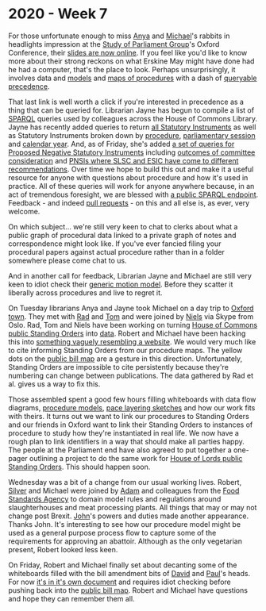 # 2020 - Week 7

For those unfortunate enough to miss [Anya](https://twitter.com/bitten_) and [Michael](https://twitter.com/fantasticlife)'s rabbits in headlights impression at the [Study of Parliament Group](http://www.studyofparliament.org.uk/)'s Oxford Conference, their [slides are now online](https://twitter.com/bitten_/status/1227685068874899456). If you feel like you'd like to know more about their strong reckons on what Erskine May might have done had he had a computer, that's the place to look. Perhaps unsurprisingly, it involves data and [models](https://ukparliament.github.io/ontologies/) and [maps of procedures](https://ukparliament.github.io/ontologies/procedure/procedure-ontology.html#flowcharts) with a dash of [queryable precedence](https://ukparliament.github.io/ontologies/procedure/meta/queries/). 

That last link is well worth a click if you're interested in precedence as a thing that can be queried for. Librarian Jayne has begun to compile a list of [SPARQL](https://en.wikipedia.org/wiki/SPARQL) queries used by colleagues across the House of Commons Library. Jayne has recently added queries to return [all Statutory Instruments](https://api.parliament.uk/sparql#query=PREFIX+rdfs%3A+%3Chttp%3A%2F%2Fwww.w3.org%2F2000%2F01%2Frdf-schema%23%3E%0APREFIX+%3A+%3Chttps%3A%2F%2Fid.parliament.uk%2Fschema%2F%3E%0Aselect+%3Fproc+%3FSI+%3FSIname+%3FStatutoryInstrumentYear+%3FlayingBodyName+%3FMadedate+%3FComesintoforceDate+%3FComesintoforceNote+%3FLink+%3FworkPackage++%3FprocStepName+%3FitemDate+where+%7B%0A+%3FSI+a+%3AStatutoryInstrumentPaper+.++%0A+++++%3FSI+rdfs%3Alabel+%3FSIname+%3B%0A++%3AstatutoryInstrumentPaperYear+%3FStatutoryInstrumentYear+.%0A++%3FSI+%3AworkPackagedThingHasWorkPackagedThingWebLink+%3FLink+.%0A+++OPTIONAL+%7B+%3FSI+%3AstatutoryInstrumentPaperMadeDate+%3FMadedate+.%7D%0A++OPTIONAL+%7B+%3FSI+%3AstatutoryInstrumentPaperComingIntoForceDate+%3FComesintoforceDate+.+%7D%0A++OPTIONAL+%7B+%3FSI+%3AstatutoryInstrumentPaperComingIntoForceNote+%3FComesintoforceNote.+%7D%0A+++%09%3FSI+%3AworkPackagedThingHasWorkPackage+%3FworkPackage+.%0A++%09%3FworkPackage+%3AworkPackageHasProcedure%2Frdfs%3Alabel+%3Fproc%0A+FILTER(%3Fproc+IN+(%22Draft+affirmative%22%2C+%22Draft+negative%22%2C+%22Made+affirmative%22%2C+%22Made+negative%22))%0A++%3FworkPackage+%3AworkPackageHasBusinessItem%2F%3AbusinessItemHasProcedureStep+%3FprocStep+%3B%0A+++++++++++%3AworkPackageHasBusinessItem+%3FbusItem+.%0A++++++%3FbusItem+%3AlayingHasLayingBody%2F%3Aname+%3FlayingBodyName+.%0A++%3FbusItem+%3AbusinessItemHasProcedureStep%2Frdfs%3Alabel+%3FitemDate2%3B%0A+++++++++++%3AbusinessItemDate+%3FitemDate+.%0A++%3FprocStep+rdfs%3Alabel+%3FprocStepName.%0A++++%0A++FILTER(%3FprocStepName+IN+(%22Laid+before+the+House+of+Commons%22))%0A++FILTER(%3FitemDate2+IN+(%22Laid+before+the+House+of+Commons%22))%0A%7D&contentTypeConstruct=text%2Fturtle&contentTypeSelect=application%2Fsparql-results%2Bjson&endpoint=https%3A%2F%2Fapi.parliament.uk%2Fsparql&requestMethod=POST&tabTitle=Query+2&headers=%7B%7D&outputFormat=table) as well as Statutory Instruments broken down by [procedure](https://api.parliament.uk/sparql#query=PREFIX+rdfs%3A+%3Chttp%3A%2F%2Fwww.w3.org%2F2000%2F01%2Frdf-schema%23%3E%0APREFIX+%3A+%3Chttps%3A%2F%2Fid.parliament.uk%2Fschema%2F%3E%0Aselect+%3Fproc+%3FSI+%3FSIname+%3FStatutoryInstrumentYear+%3FlayingBodyName+%3FMadedate+%3FComesintoforceDate+%3FComesintoforceNote+%3FLink+%3FworkPackage++%3FprocStepName+%3FitemDate+where+%7B%0A+%3FSI+a+%3AStatutoryInstrumentPaper+.++%0A+++++%3FSI+rdfs%3Alabel+%3FSIname+%3B%0A++%3AstatutoryInstrumentPaperYear+%3FStatutoryInstrumentYear+.%0A++%3FSI+%3AworkPackagedThingHasWorkPackagedThingWebLink+%3FLink+.%0A+++OPTIONAL+%7B+%3FSI+%3AstatutoryInstrumentPaperMadeDate+%3FMadedate+.%7D%0A++OPTIONAL+%7B+%3FSI+%3AstatutoryInstrumentPaperComingIntoForceDate+%3FComesintoforceDate+.+%7D%0A++OPTIONAL+%7B+%3FSI+%3AstatutoryInstrumentPaperComingIntoForceNote+%3FComesintoforceNote.+%7D%0A+++%09%3FSI+%3AworkPackagedThingHasWorkPackage+%3FworkPackage+.%0A++%09%3FworkPackage+%3AworkPackageHasProcedure%2Frdfs%3Alabel+%3Fproc%0A+FILTER(%3Fproc+IN+(%22Made+negative%22))%0A++%3FworkPackage+%3AworkPackageHasBusinessItem%2F%3AbusinessItemHasProcedureStep+%3FprocStep+%3B%0A+++++++++++%3AworkPackageHasBusinessItem+%3FbusItem+.%0A++++++%3FbusItem+%3AlayingHasLayingBody%2F%3Aname+%3FlayingBodyName+.%0A++%3FbusItem+%3AbusinessItemHasProcedureStep%2Frdfs%3Alabel+%3FitemDate2%3B%0A+++++++++++%3AbusinessItemDate+%3FitemDate+.%0A++%3FprocStep+rdfs%3Alabel+%3FprocStepName.%0A++++%0A++FILTER(%3FprocStepName+IN+(%22Laid+before+the+House+of+Commons%22))%0A++FILTER(%3FitemDate2+IN+(%22Laid+before+the+House+of+Commons%22))%0A%7D&contentTypeConstruct=text%2Fturtle&contentTypeSelect=application%2Fsparql-results%2Bjson&endpoint=https%3A%2F%2Fapi.parliament.uk%2Fsparql&requestMethod=POST&tabTitle=Query+2&headers=%7B%7D&outputFormat=table), [parliamentary session](https://api.parliament.uk/sparql#query=PREFIX+rdfs%3A+%3Chttp%3A%2F%2Fwww.w3.org%2F2000%2F01%2Frdf-schema%23%3E%0APREFIX+%3A+%3Chttps%3A%2F%2Fid.parliament.uk%2Fschema%2F%3E%0Aselect+%3Fproc+%3FSI+%3FSIname+%3FStatutoryInstrumentYear+%3FlayingBodyName+%3FMadedate+%3FComesintoforceDate+%3FComesintoforceNote+%3FLink+%3FworkPackage++%3FprocStepName+%3FitemDate+where+%7B%0A+%3FSI+a+%3AStatutoryInstrumentPaper+.++%0A+++++%3FSI+rdfs%3Alabel+%3FSIname+%3B%0A++%3AstatutoryInstrumentPaperYear+%3FStatutoryInstrumentYear+.%0A++%3FSI+%3AworkPackagedThingHasWorkPackagedThingWebLink+%3FLink+.%0A+++OPTIONAL+%7B+%3FSI+%3AstatutoryInstrumentPaperMadeDate+%3FMadedate+.%7D%0A++OPTIONAL+%7B+%3FSI+%3AstatutoryInstrumentPaperComingIntoForceDate+%3FComesintoforceDate+.+%7D%0A++OPTIONAL+%7B+%3FSI+%3AstatutoryInstrumentPaperComingIntoForceNote+%3FComesintoforceNote.+%7D%0A+++%09%3FSI+%3AworkPackagedThingHasWorkPackage+%3FworkPackage+.%0A++%09%3FworkPackage+%3AworkPackageHasProcedure%2Frdfs%3Alabel+%3Fproc%0A+FILTER(%3Fproc+IN+(%22Draft+affirmative%22%2C+%22Draft+negative%22%2C+%22Made+affirmative%22%2C+%22Made+negative%22))%0A++%3FworkPackage+%3AworkPackageHasBusinessItem%2F%3AbusinessItemHasProcedureStep+%3FprocStep+%3B%0A+++++++++++%3AworkPackageHasBusinessItem+%3FbusItem+.%0A++++++%3FbusItem+%3AlayingHasLayingBody%2F%3Aname+%3FlayingBodyName+.%0A++%3FbusItem+%3AbusinessItemHasProcedureStep%2Frdfs%3Alabel+%3FitemDate2%3B%0A+++++++++++%3AbusinessItemDate+%3FitemDate+.%0A++%3FprocStep+rdfs%3Alabel+%3FprocStepName.%0A++++%0A++FILTER(%3FprocStepName+IN+(%22Laid+before+the+House+of+Commons%22))%0A++FILTER(%3FitemDate2+IN+(%22Laid+before+the+House+of+Commons%22))%0A++FILTER+(+str(%3FitemDate)+%3E+'2019-12-13')%0A%7D&contentTypeConstruct=text%2Fturtle&contentTypeSelect=application%2Fsparql-results%2Bjson&endpoint=https%3A%2F%2Fapi.parliament.uk%2Fsparql&requestMethod=POST&tabTitle=Query+2&headers=%7B%7D&outputFormat=table) and [calendar year](https://api.parliament.uk/sparql#query=PREFIX+rdfs%3A+%3Chttp%3A%2F%2Fwww.w3.org%2F2000%2F01%2Frdf-schema%23%3E%0APREFIX+%3A+%3Chttps%3A%2F%2Fid.parliament.uk%2Fschema%2F%3E%0Aselect+%3Fproc+%3FSI+%3FSIname+%3FStatutoryInstrumentYear+%3FlayingBodyName+%3FMadedate+%3FComesintoforceDate+%3FComesintoforceNote+%3FLink+%3FworkPackage++%3FprocStepName+%3FitemDate+where+%7B%0A+%3FSI+a+%3AStatutoryInstrumentPaper+.++%0A+++++%3FSI+rdfs%3Alabel+%3FSIname+%3B%0A++%3AstatutoryInstrumentPaperYear+%3FStatutoryInstrumentYear+.%0A++%3FSI+%3AworkPackagedThingHasWorkPackagedThingWebLink+%3FLink+.%0A+++OPTIONAL+%7B+%3FSI+%3AstatutoryInstrumentPaperMadeDate+%3FMadedate+.%7D%0A++OPTIONAL+%7B+%3FSI+%3AstatutoryInstrumentPaperComingIntoForceDate+%3FComesintoforceDate+.+%7D%0A++OPTIONAL+%7B+%3FSI+%3AstatutoryInstrumentPaperComingIntoForceNote+%3FComesintoforceNote.+%7D%0A+++%09%3FSI+%3AworkPackagedThingHasWorkPackage+%3FworkPackage+.%0A++%09%3FworkPackage+%3AworkPackageHasProcedure%2Frdfs%3Alabel+%3Fproc%0A+FILTER(%3Fproc+IN+(%22Draft+affirmative%22%2C+%22Draft+negative%22%2C+%22Made+affirmative%22%2C+%22Made+negative%22))%0A++%3FworkPackage+%3AworkPackageHasBusinessItem%2F%3AbusinessItemHasProcedureStep+%3FprocStep+%3B%0A+++++++++++%3AworkPackageHasBusinessItem+%3FbusItem+.%0A++++++%3FbusItem+%3AlayingHasLayingBody%2F%3Aname+%3FlayingBodyName+.%0A++%3FbusItem+%3AbusinessItemHasProcedureStep%2Frdfs%3Alabel+%3FitemDate2%3B%0A+++++++++++%3AbusinessItemDate+%3FitemDate+.%0A++%3FprocStep+rdfs%3Alabel+%3FprocStepName.%0A++++%0A++FILTER(%3FprocStepName+IN+(%22Laid+before+the+House+of+Commons%22))%0A++FILTER(%3FitemDate2+IN+(%22Laid+before+the+House+of+Commons%22))%0A++FILTER+(+str(%3FitemDate)+%3E+'2020-01-01')%0A%7D&contentTypeConstruct=text%2Fturtle&contentTypeSelect=application%2Fsparql-results%2Bjson&endpoint=https%3A%2F%2Fapi.parliament.uk%2Fsparql&requestMethod=POST&tabTitle=Query+2&headers=%7B%7D&outputFormat=table). And, as of Friday, she's added [a set of queries for Proposed Negative Statutory Instruments](https://ukparliament.github.io/ontologies/procedure/meta/queries/proposed-negative-statutory-instruments/) including [outcomes of committee consideration](https://api.parliament.uk/sparql#query=PREFIX+rdf%3A+%3Chttp%3A%2F%2Fwww.w3.org%2F1999%2F02%2F22-rdf-syntax-ns%23%3E%0APREFIX+rdfs%3A+%3Chttp%3A%2F%2Fwww.w3.org%2F2000%2F01%2Frdf-schema%23%3E%0APREFIX+%3A+%3Chttps%3A%2F%2Fid.parliament.uk%2Fschema%2F%3E%0ASELECT+*++WHERE+%7B%0A%0A++%3FproposedInstrument+%3Aname+%3Fname.%0A++%3FproposedInstrument+%3AlaidThingHasLaying%2F%3AlayingHasLayingBody%2F%3Aname+%3FlayingBodyName.%0A++++%3FproposedInstrument+%3AlaidThingHasLaying%2F%3AlayingDate+%3FlaidDate.++%0A++%3FproposedInstrument+%3AworkPackagedThingHasWorkPackage+%3Fworkpackage.%0A+++%0A++%3Fworkpackage+%3AworkPackageHasBusinessItem+%3Fbusinessitem+.%0A++%3Fbusinessitem+%3AbusinessItemHasProcedureStep%2F%3Aname+%3FESIC%3B%0A+++++++++++++++++++++++++++++++++++++++++++++%3Adate+%3FbusinessitemDate%3B%0A+++++++++++++++++++++++++++++++++++++++++++++%3AbusinessItemHasBusinessItemWebLink+%3Flink.%0A++FILTER+(%3FESIC+IN+(%22The+European+Statutory+Instruments+Committee+(ESIC)+agreed+that+the+instrument+should+follow+the+negative+procedure%22%2C+%22The+European+Statutory+Instruments+Committee+(ESIC)+recommended+that+the+instrument+should+follow+the+affirmative+procedure%22))%0A%0A+%0A%7D+%0AGROUP+BY+%3FproposedInstrument+%3Fname+%3FlayingBodyName+%3FlaidDate+%3Fworkpackage+%3Fbusinessitem+%3FESIC+%3FbusinessitemDate+%3Flink&contentTypeConstruct=text%2Fturtle&contentTypeSelect=application%2Fsparql-results%2Bjson&endpoint=https%3A%2F%2Fapi.parliament.uk%2Fsparql&requestMethod=POST&tabTitle=PNSIs+-+ESIC+consideration&headers=%7B%7D&outputFormat=table) and [PNSIs where SLSC and ESIC have come to different recommendations](https://api.parliament.uk/sparql#query=PREFIX+rdf%3A+%3Chttp%3A%2F%2Fwww.w3.org%2F1999%2F02%2F22-rdf-syntax-ns%23%3E%0APREFIX+rdfs%3A+%3Chttp%3A%2F%2Fwww.w3.org%2F2000%2F01%2Frdf-schema%23%3E%0APREFIX+%3A+%3Chttps%3A%2F%2Fid.parliament.uk%2Fschema%2F%3E%0ASELECT+*++WHERE+%7B%0A%0A++%3FproposedInstrument+%3Aname+%3Fname.%0A++%3FproposedInstrument+%3AlaidThingHasLaying%2F%3AlayingHasLayingBody%2F%3Aname+%3FlayingBodyName.%0A++%3FproposedInstrument+%3AworkPackagedThingHasWorkPackage+%3Fworkpackage.%0A++++%0A++%3Fworkpackage+%3AworkPackageHasBusinessItem%2F%3AbusinessItemHasProcedureStep%2F%3Aname+%3FSLSC.%0A++VALUES+%3FSLSC+%7B+%22The+Secondary+Legislation+Scrutiny+Committee+(SLSC)+agreed+that+the+instrument+should+follow+the+negative+procedure%22%7D%0A%3Fworkpackage+%3AworkPackageHasBusinessItem%2F+%3AbusinessItemHasProcedureStep%2F+%3Aname+%3FESIC.%0A++VALUES+%3FESIC+%7B+%22The+European+Statutory+Instruments+Committee+(ESIC)+recommended+that+the+instrument+should+follow+the+affirmative+procedure%22%7D%0A++%0A++%0A%0A%7D+%0AGROUP+BY+%3FproposedInstrument+%3Fname+%3FlayingBodyName+%3Fworkpackage+%3FESIC+%3FSLSC+%3FSI+%3FSIname+%3FSIworkpackage+%3Fprocedure+%3FprocedureName%0A&contentTypeConstruct=text%2Fturtle&contentTypeSelect=application%2Fsparql-results%2Bjson&endpoint=https%3A%2F%2Fapi.parliament.uk%2Fsparql&requestMethod=POST&tabTitle=PNSIs+-+SLSC+neg%2C+ESIC+affirm&headers=%7B%7D&outputFormat=table). Over time we hope to build this out and make it a useful resource for anyone with questions about procedure and how it's used in practice. All of these queries will work for anyone anywhere because, in an act of tremendous foresight, we are blessed with [a public SPARQL endpoint](https://api.parliament.uk/sparql/). Feedback - and indeed [pull requests](https://help.github.com/en/github/collaborating-with-issues-and-pull-requests/about-pull-requests) - on this and all else is, as ever, very welcome.

On which subject... we're still very keen to chat to clerks about what a public graph of procedural data linked to a private graph of notes and correspondence might look like. If you've ever fancied filing your procedural papers against actual procedure rather than in a folder somewhere please come chat to us.

And in another call for feedback, Librarian Jayne and Michael are still very keen to idiot check their [generic motion model](https://github.com/ukparliament/ontologies/blob/master/procedure/flowcharts/motions/motion.pdf). Before they scatter it liberally across procedures and live to regret it.

On Tuesday librarians Anya and Jayne took Michael on a day trip to [Oxford town](https://www.youtube.com/watch?v=sb4PsXncNV8). They met with [Rad](https://radoslawzubek.com/) and [Tom](https://twitter.com/tomgfleming) and were joined by [Niels](https://twitter.com/NielsGoet) via Skype from Oslo. Rad, Tom and Niels have been working on turning [House of Commons public Standing Orders](https://publications.parliament.uk/pa/cm201919/cmstords/341/toc.html) into [data](https://parlrulesdata.org/). Robert and Michael have been hacking this into [something vaguely resembling a website](http://standing-orders.herokuapp.com/). We would very much like to cite informing Standing Orders from our procedure maps. The yellow dots on the [public bill map](https://ukparliament.github.io/ontologies/procedure/flowcharts/bills/public-bill.pdf) are a gesture in this direction. Unfortunately, Standing Orders are impossible to cite persistently because they're numbering can change between publications. The data gathered by Rad et al. gives us a way to fix this.

Those assembled spent a good few hours filling whiteboards with data flow diagrams, [procedure models](https://ukparliament.github.io/ontologies/procedure/procedure-ontology.html), [pace layering sketches](https://twitter.com/fantasticlife/status/1226164957496172544) and how our work fits with theirs. It turns out we want to link our procedures to Standing Orders and our friends in Oxford want to link their Standing Orders to instances of procedure to study how they're instantiated in real life. We now have a rough plan to link identifiers in a way that should make all parties happy. The people at the Parliament end have also agreed to put together a one-pager outlining a project to do the same work for [House of Lords public Standing Orders](https://www.parliament.uk/business/publications/house-of-lords-publications/rules-and-guides-for-business/the-standing-orders-of-the-house-of-lords-relating-to-public-business/). This should happen soon.

Wednesday was a bit of a change from our usual working lives. Robert, [Silver](https://twitter.com/silveroliver) and Michael were joined by [Adam](https://twitter.com/chairlord) and colleagues from the [Food Standards Agency](https://www.food.gov.uk/) to domain model rules and regulations around slaughterhouses and meat processing plants. All things that may or may not change post Brexit. [John](https://twitter.com/johnlsheridan)'s powers and duties made another appearance. Thanks John. It's interesting to see how our procedure model might be used as a general purpose process flow to capture some of the requirements for approving an abattoir. Although as the only vegetarian present, Robert looked less keen.

On Friday, Robert and Michael finally set about decanting some of the whiteboards filled with the bill amendment bits of [David](https://twitter.com/clerkly) and [Paul](https://www.instituteforgovernment.org.uk/person/paul-evans)'s heads. For now [it's in it's own document](https://github.com/ukparliament/ontologies/blob/master/procedure/flowcharts/bills/amendments/amendment.pdf) and requires idiot checking before pushing back into the [public bill map](https://ukparliament.github.io/ontologies/procedure/flowcharts/bills/public-bill.pdf). Robert and Michael have questions and hope they can remember them all.